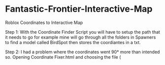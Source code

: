 # Fantastic-Frontier-Interactive-Map
Roblox Coordinates to Interactive Map

Step 1:
With the Coordinate Finder Script you will have to setup the path that it needs to go for example mine will go through all the folders in Spawners to find a model called BirdSpot then stores the coordiantes in a txt.

Step 2:
I had a problem where the coordinates went 90* more than intended so.
Opening Coordinate Fixer.html and choosing the file (

